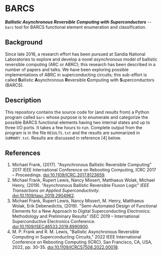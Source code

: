 # BARCS
_**Ballistic Asynchronous Reversible Computing with Superconductors**_ -- `barc` tool for BARCS functional element enumeration and classification.

## Background

Since late 2016, a research effort has been pursued at Sandia National Laboratories to explore and develop a novel _asynchronous_ model of ballistic reversible computing (ARC or ABRC); this research has been described in a number of papers and talks. We have been exploring possible implementations of ABRC in superconducting circuits; this sub-effort is called **B**allistic **A**synchronous **R**eversible **C**omputing with **S**uperconductors (BARCS).

## Description

This repository contains the source code for (and results from) a Python program called `barc` whose purpose is to enumerate and categorize the possible BARCS functional elements having two internal states and up to three I/O ports. It takes a few hours to run.  Complete output from the program is in the file `RESULTS.txt` and the results are summarized in `SUMMARY.txt`. Results are discussed in reference [4] below.

## References

1. Michael Frank, (2017). "Asynchronous Ballistic Reversible Computing" 2017 IEEE International Conference on Rebooting Computing, ICRC 2017 – Proceedings. [doi:10.1109/ICRC.2017.8123659](https://doi.org/10.1109/ICRC.2017.8123659).
2. Michael Frank, Rupert Lewis, Nancy Missert, Matthaeus Wolak, Michael Henry, (2019). "Asynchronous Ballistic Reversible Fluxon Logic" _IEEE Transactions on Applied Superconductivity_. [doi:10.1109/tasc.2019.2904962](https://doi.org/10.1109/tasc.2019.2904962).
3. Michael Frank, Rupert Lewis, Nancy Missert, M. Henry, Matthaeus Wolak, Erik Debenedictis, (2019). "Semi-Automated Design of Functional Elements for a New Approach to Digital Superconducting Electronics: Methodology and Preliminary Results" ISEC 2019 – International Superconductive Electronics Conference. [doi:10.1109/ISEC46533.2019.8990900](https://doi.org/10.1109/ISEC46533.2019.8990900).
4. M. P. Frank and R. M. Lewis, "Ballistic Asynchronous Reversible Computing in Superconducting Circuits," 2022 IEEE International Conference on Rebooting Computing (ICRC), San Francisco, CA, USA, 2022, pp. 30-35. [doi:10.1109/ICRC57508.2022.00018](https://doi.org/10.1109/ICRC57508.2022.00018).

